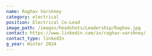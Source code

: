```yaml
---
name: Raghav Varshney
category: electrical
position: Electrical Co-Lead
image_path: /images/headshots/Leadership/Raghav.jpg
contact: https://www.linkedin.com/in/raghav-varshney/
contact_type: linkedIn
g_year: Winter 2024
---
```

